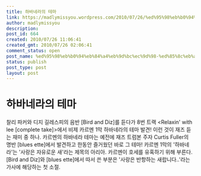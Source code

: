 ```yaml
---
title: 하바네라의 테마
link: https://madlymissyou.wordpress.com/2010/07/26/%ed%95%98%eb%b0%94%eb%84%a4%eb%9d%bc%ec%9d%98-%ed%85%8c%eb%a7%88/
author: madlymissyou
description: 
post_id: 664
created: 2010/07/26 11:06:41
created_gmt: 2010/07/26 02:06:41
comment_status: open
post_name: %ed%95%98%eb%b0%94%eb%84%a4%eb%9d%bc%ec%9d%98-%ed%85%8c%eb%a7%88
status: publish
post_type: post
layout: post
---
```


# 하바네라의 테마

찰리 파커와 디지 길레스피의 음반 [Bird and Diz]를 듣다가 8번 트랙 <Relaxin' with lee [complete take]>에서 비제 카르멘 1막 하바네라의 테마 발견! 이런 것이 재즈 듣는 재미 중 하나. 카르멘의 하바네라 테마는 예전에 재즈 트럼본 주자 Curtis Fuller의 명반 [blues ette]에서 발견하고 한동안 즐거웠던 바로 그 테마! 카르멘 1막의 '하바네라'는 '사랑은 자유로운 새'라는 제목의 아리아. 카르멘이 호세를 유혹하기 위해 부른다. [Bird and Diz]와 [blues ette]에서 따서 쓴 부분은 '사랑은 반항하는 새랍니다..'라는 가사에 해당하는 첫 소절.